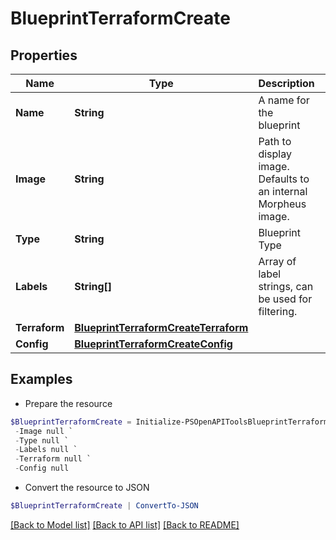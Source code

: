 # BlueprintTerraformCreate
## Properties

Name | Type | Description | Notes
------------ | ------------- | ------------- | -------------
**Name** | **String** | A name for the blueprint | 
**Image** | **String** | Path to display image. Defaults to an internal Morpheus image. | [optional] 
**Type** | **String** | Blueprint Type | 
**Labels** | **String[]** | Array of label strings, can be used for filtering. | [optional] 
**Terraform** | [**BlueprintTerraformCreateTerraform**](BlueprintTerraformCreateTerraform.md) |  | 
**Config** | [**BlueprintTerraformCreateConfig**](BlueprintTerraformCreateConfig.md) |  | [optional] 

## Examples

- Prepare the resource
```powershell
$BlueprintTerraformCreate = Initialize-PSOpenAPIToolsBlueprintTerraformCreate  -Name null `
 -Image null `
 -Type null `
 -Labels null `
 -Terraform null `
 -Config null
```

- Convert the resource to JSON
```powershell
$BlueprintTerraformCreate | ConvertTo-JSON
```

[[Back to Model list]](../README.md#documentation-for-models) [[Back to API list]](../README.md#documentation-for-api-endpoints) [[Back to README]](../README.md)

